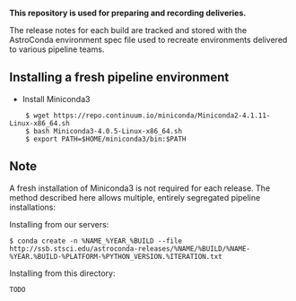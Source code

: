 **This repository is used for preparing and recording deliveries.**

The release notes for each build are tracked and stored with the AstroConda environment spec file used to recreate environments delivered to various pipeline teams.


## Installing a fresh pipeline environment

- Install Miniconda3
```
    $ wget https://repo.continuum.io/miniconda/Miniconda2-4.1.11-Linux-x86_64.sh
    $ bash Miniconda3-4.0.5-Linux-x86_64.sh
    $ export PATH=$HOME/miniconda3/bin:$PATH
```

## Note

A fresh installation of Miniconda3 is not required for each release. The method described here allows multiple, entirely segregated pipeline installations:

Installing from our servers:
```
$ conda create -n %NAME_%YEAR_%BUILD --file http://ssb.stsci.edu/astroconda-releases/%NAME/%BUILD/%NAME-%YEAR.%BUILD-%PLATFORM-%PYTHON_VERSION.%ITERATION.txt
```

Installing from this directory:
```
TODO
```
